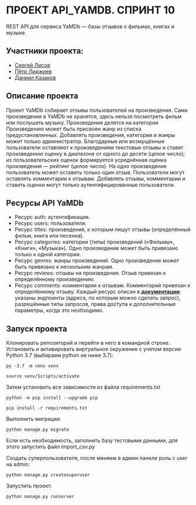 # ПРОЕКТ API_YAMDB. СПРИНТ 10
REST API для сервиса YaMDb — базы отзывов о фильмах, книгах и музыке.

## Участники проекта:
  - [Сергей Лисов](https://github.com/Lisovbio)
  - [Пётр Лиджиев](https://github.com/posk43)
  - [Даниил Казаков](https://github.com/ae111msk)

## Описание проекта
Проект YaMDb собирает отзывы пользователей на произведения. Сами произведения в YaMDb не хранятся, здесь нельзя посмотреть фильм или послушать музыку.
Произведения делятся на категории
Произведению может быть присвоен жанр из списка предустановленных. 
Добавлять произведения, категории и жанры может только администратор.
Благодарные или возмущённые пользователи оставляют к произведениям текстовые отзывы и ставят произведению оценку в диапазоне от одного до десяти (целое число); из пользовательских оценок формируется усреднённая оценка произведения — рейтинг (целое число). На одно произведение пользователь может оставить только один отзыв.
Пользователи могут оставлять комментарии к отзывам.
Добавлять отзывы, комментарии и ставить оценки могут только аутентифицированные пользователи.

## Ресурсы API YaMDb
  - Ресурс auth: аутентификация.
  - Ресурс users: пользователи.
  - Ресурс titles: произведения, к которым пишут отзывы (определённый фильм, книга или песенка).
  - Ресурс categories: категории (типы) произведений («Фильмы», «Книги», «Музыка»). Одно произведение может быть привязано только к одной категории.
  - Ресурс genres: жанры произведений. Одно произведение может быть привязано к нескольким жанрам.
  - Ресурс reviews: отзывы на произведения. Отзыв привязан к определённому произведению.
  - Ресурс comments: комментарии к отзывам. Комментарий привязан к определённому отзыву.
Каждый ресурс описан в [**документации**](http://127.0.0.1:8000/redoc/): указаны эндпоинты (адреса, по которым можно сделать запрос), разрешённые типы запросов, права доступа и дополнительные параметры, когда это необходимо.

## Запуск проекта
Клонировать репозиторий и перейти в него в командной строке.
Установить и активировать виртуальное окружение c учетом версии Python 3.7 (выбираем python не ниже 3.7):

`py -3.7 -m venv venv`

`source venv/Scripts/activate`

Затем установить все зависимости из файла requirements.txt

`python -m pip install --upgrade pip`

`pip install -r requirements.txt`

Выполнить миграции:

`python manage.py migrate`

Если есть необходимость, заполнить базу тестовыми данными, для этого запустить файл import_csv.py

Создать суперпользователя, после меняем в админ панели роль с user на admin:

`python manage.py createsuperuser`

Запустить проект:

`python manage.py runserver`
